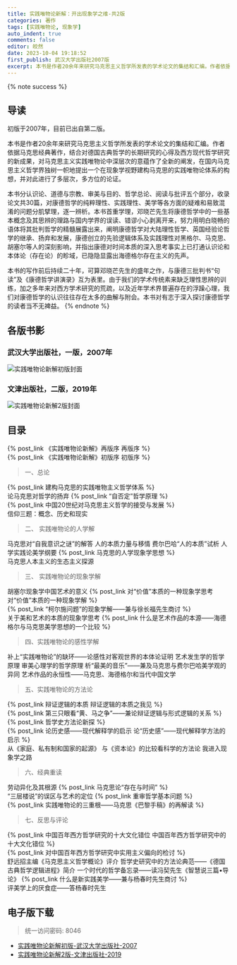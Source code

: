 ```yaml
---
title: 实践唯物论新解：开出现象学之维-共2版
categories: 著作
tags: [实践唯物论, 现象学]
auto_indent: true
comments: false
editor: 皎然
date: 2023-10-04 19:18:52
first_publish: 武汉大学出版社2007版
excerpt: 本书是作者20余年来研究马克思主义哲学所发表的学术论文的集结和汇编。作者依据马克思经典著作，结合对德国古典哲学的长期研究的心得及西方现代哲学研究的新成果，对马克思主义实践唯物论中深层次的意蕴作了全新的阐发，在国内马克思主义哲学界独树一帜地提出一个在现象学视野建构马克思的实践唯物论体系的构想，并对此进行了多层次，多方位的论证。
---
```

{% note success %}
## 导读
初版于2007年，目前已出自第二版。

本书是作者20余年来研究马克思主义哲学所发表的学术论文的集结和汇编。作者依据马克思经典著作，结合对德国古典哲学的长期研究的心得及西方现代哲学研究的新成果，对马克思主义实践唯物论中深层次的意蕴作了全新的阐发，在国内马克思主义哲学界独树一帜地提出一个在现象学视野建构马克思的实践唯物论体系的构想，并对此进行了多层次，多方位的论证。

本书分认识论、道德与宗教、审美与目的、哲学总论、阅读与批评五个部分，收录论文共30篇，对康德哲学的纯粹理性、实践理性、美学等各方面的疑难和易致混淆的问题分肌擘理，逐一辨析。本书首重学理，邓晓芒先生将康德哲学中的一些基本概念及其思辨的理路与国内学界的误读、错谬小心剥离开来，努力用明白晓畅的语体将其批判哲学的精髓展露出来，阐明康德哲学对大陆理性哲学、英国经验论哲学的继承、扬弃和发展，康德创立的先验逻辑体系及实践理性对黑格尔、马克思、胡塞尔等人的深刻影响，并指出康德对时间本质的深入思考事实上已打通认识论和本体论（存在论）的畛域，已隐隐显露出海德格尔存在主义的先声。

本书的写作前后持续二十年，可算邓晓芒先生的盛年之作，与康德三批判书“句读”及《康德哲学讲演录》互为表里。由于我们的学术传统素来缺乏理性思辨的训练，加之多年来对西方学术研究的荒疏，以及近年学术界普遍存在的浮躁心理，我们对康德哲学的认识往往存在太多的曲解与附会。本书对有志于深入探讨康德哲学的读者当不无裨益。
{% endnote %}
## 各版书影
### 武汉大学出版社，一版，2007年
![实践唯物论新解初版封面](/images/实践唯物论新解1版封面.png)
### 文津出版社，二版，2019年
![实践唯物论新解2版封面](/images/实践唯物论新解2版封面.jpg)

## 目录
{% post_link 《实践唯物论新解》再版序 再版序 %}<br/>
{% post_link 《实践唯物论新解》初版序 初版序 %}<br/>

> 一、总论

{% post_link 建构马克思的实践唯物主义哲学体系 %}<br/>
论马克思对哲学的扬弃
{% post_link “自否定”哲学原理 %}<br/>
{% post_link 中国20世纪对马克思主义哲学的接受与发展 %}<br/>
信仰三题：概念、历史和现实
> 二、 实践唯物论的人学解

马克思对“自我意识之谜”的解答
人的本质力量与移情
费尔巴哈“人的本质”试析
人学实践论美学纲要
{% post_link 马克思的人学现象学思想 %}<br/>
马克思人本主义的生态主义探源
> 三、 实践唯物论的现象学解

胡塞尔现象学中国艺术的意义
{% post_link 对“价值”本质的一种现象学思考 对“价值”本质的一种现象学解 %}<br/>
{% post_link “柯尔施问题”的现象学解——兼与徐长福先生商讨 %}<br/>
关于美和艺术的本质的现象学思考
{% post_link 什么是艺术作品的本源——海德格尔与马克思美学思想的一个比较 %}<br/>
> 四、实践唯物论的感性学解

补上“实践唯物论”的缺环——论感性对客观世界的本体论证明
艺术发生学的哲学原理
审美心理学的哲学原理
析“最美的音乐”——兼及马克思与费尔巴哈美学观的异同
艺术作品的永恒性——马克思、海德格尔和当代中国文学
> 五、实践唯物论的方法论

{% post_link 辩证逻辑的本质 辩证逻辑的本质之我见 %}<br/>
{% post_link 第三只眼看“黄、马之争”——兼论辩证逻辑与形式逻辑的关系 %}<br/>
{% post_link 哲学史方法论新探 %}<br/>
{% post_link 论历史感——现代解释学的启示 论“历史感”——现代解释学方法的启示 %}<br/>
从《家庭、私有制和国家的起源》
与《资本论》的比较看科学的方法论
我进入现象学之路
> 六、经典重读

劳动异化及其根源
{% post_link 马克思论“存在与时间” %}<br/>
“三层楼说”的误区与艺术的定位
{% post_link 重审哲学基本问题 %}<br/>
{% post_link 实践唯物论的三重根——马克思《巴黎手稿》的再解读 %}<br/>
> 七、反思与评论

{% post_link 中国百年西方哲学研究的十大文化错位 中国百年西方哲学研究中的十大文化错位 %}<br/>
{% post_link 对中国百年西方哲学研究中实用主义偏向的检讨 %}<br/>
舒远招主编《马克思主义哲学概论》评介
哲学史研究中的方法论典范——《德国古典哲学逻辑进程》简介
一个时代的哲学备忘录——读冯契先生《智慧说三篇•导论》
{% post_link 什么是新实践美学——兼与杨春时先生商讨 %}<br/>
评美学上的厌食症——答杨春时先生
## 电子版下载
> 统一访问密码: 8046

- [实践唯物论新解初版-武汉大学出版社-2007](https://url92.ctfile.com/f/21466692-952919763-488014?p=8046)
- [实践唯物论新解2版-文津出版社-2019](https://url92.ctfile.com/f/21466692-952919958-baea7a?p=8046)
